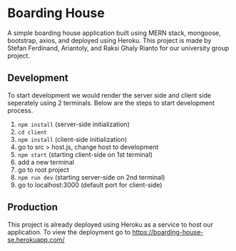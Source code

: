 # Boarding House

A simple boarding house application built using MERN stack, mongoose, bootstrap, axios, and deployed using Heroku. This project is made by Stefan Ferdinand, Ariantoly, and Raksi Ghaly Rianto for our university group project.

## Development

To start development we would render the server side and client side seperately using 2 terminals. Below are the steps to start development process.

1. `npm install` (server-side initialization)
2. `cd client`
3. `npm install` (client-side initialization)
4. go to src > host.js, change host to development
5. `npm start` (starting client-side on 1st terminal)
6. add a new terminal
7. go to root project
8. `npm run dev` (starting server-side on 2nd terminal)
9. go to localhost:3000 (default port for client-side)

## Production

This project is already deployed using Heroku as a service to host our application. To view the deployment go to <https://boarding-house-se.herokuapp.com/>
